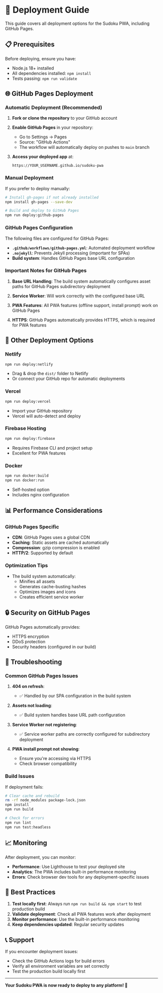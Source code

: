 # 🚀 Deployment Guide

This guide covers all deployment options for the Sudoku PWA, including GitHub Pages.

## 📋 Prerequisites

Before deploying, ensure you have:
- Node.js 18+ installed
- All dependencies installed: `npm install`
- Tests passing: `npm run validate`

## 🌐 GitHub Pages Deployment

### Automatic Deployment (Recommended)

1. **Fork or clone the repository** to your GitHub account

2. **Enable GitHub Pages** in your repository:
   - Go to Settings → Pages
   - Source: "GitHub Actions"
   - The workflow will automatically deploy on pushes to `main` branch

3. **Access your deployed app** at:
   ```
   https://YOUR_USERNAME.github.io/sudoku-pwa
   ```

### Manual Deployment

If you prefer to deploy manually:

```bash
# Install gh-pages if not already installed
npm install gh-pages --save-dev

# Build and deploy to GitHub Pages
npm run deploy:github-pages
```

### GitHub Pages Configuration

The following files are configured for GitHub Pages:

- **`.github/workflows/github-pages.yml`**: Automated deployment workflow
- **`.nojekyll`**: Prevents Jekyll processing (important for SPAs)
- **Build system**: Handles GitHub Pages base URL configuration

### Important Notes for GitHub Pages

1. **Base URL Handling**: The build system automatically configures asset paths for GitHub Pages subdirectory deployment

2. **Service Worker**: Will work correctly with the configured base URL

3. **PWA Features**: All PWA features (offline support, install prompt) work on GitHub Pages

4. **HTTPS**: GitHub Pages automatically provides HTTPS, which is required for PWA features

## 🔧 Other Deployment Options

### Netlify
```bash
npm run deploy:netlify
```
- Drag & drop the `dist/` folder to Netlify
- Or connect your GitHub repo for automatic deployments

### Vercel
```bash
npm run deploy:vercel
```
- Import your GitHub repository
- Vercel will auto-detect and deploy

### Firebase Hosting
```bash
npm run deploy:firebase
```
- Requires Firebase CLI and project setup
- Excellent for PWA features

### Docker
```bash
npm run docker:build
npm run docker:run
```
- Self-hosted option
- Includes nginx configuration

## 📊 Performance Considerations

### GitHub Pages Specific
- **CDN**: GitHub Pages uses a global CDN
- **Caching**: Static assets are cached automatically
- **Compression**: gzip compression is enabled
- **HTTP/2**: Supported by default

### Optimization Tips
- The build system automatically:
  - Minifies all assets
  - Generates cache-busting hashes
  - Optimizes images and icons
  - Creates efficient service worker

## 🔒 Security on GitHub Pages

GitHub Pages automatically provides:
- HTTPS encryption
- DDoS protection
- Security headers (configured in our build)

## 🐛 Troubleshooting

### Common GitHub Pages Issues

1. **404 on refresh**: 
   - ✅ Handled by our SPA configuration in the build system

2. **Assets not loading**:
   - ✅ Build system handles base URL path configuration

3. **Service Worker not registering**:
   - ✅ Service worker paths are correctly configured for subdirectory deployment

4. **PWA install prompt not showing**:
   - Ensure you're accessing via HTTPS
   - Check browser compatibility

### Build Issues

If deployment fails:

```bash
# Clear cache and rebuild
rm -rf node_modules package-lock.json
npm install
npm run build

# Check for errors
npm run lint
npm run test:headless
```

## 📈 Monitoring

After deployment, you can monitor:

- **Performance**: Use Lighthouse to test your deployed site
- **Analytics**: The PWA includes built-in performance monitoring
- **Errors**: Check browser dev tools for any deployment-specific issues

## 🎯 Best Practices

1. **Test locally first**: Always run `npm run build && npm start` to test production build
2. **Validate deployment**: Check all PWA features work after deployment  
3. **Monitor performance**: Use the built-in performance monitoring
4. **Keep dependencies updated**: Regular security updates

## 📞 Support

If you encounter deployment issues:
- Check the GitHub Actions logs for build errors
- Verify all environment variables are set correctly
- Test the production build locally first

---

**Your Sudoku PWA is now ready to deploy to any platform! 🎉**